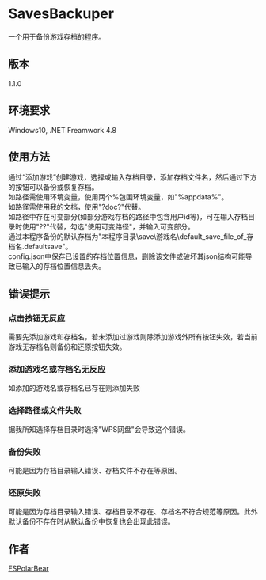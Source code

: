 # SavesBackuper
一个用于备份游戏存档的程序。

## 版本
1.1.0

## 环境要求
Windows10, .NET Freamwork 4.8

## 使用方法
通过“添加游戏”创建游戏，选择或输入存档目录，添加存档文件名，然后通过下方的按钮可以备份或恢复存档。<br>
如路径需使用环境变量，使用两个%包围环境变量，如"%appdata%"。<br>
如路径需使用我的文档，使用"?doc?"代替。<br>
如路径中存在可变部分(如部分游戏存档的路径中包含用户id等)，可在输入存档目录时使用"??"代替，勾选"使用可变路径"，并输入可变部分。<br>
通过本程序备份的默认存档为"本程序目录\save\游戏名\default_save_file_of_存档名.defaultsave"。<br>
config.json中保存已设置的存档位置信息，删除该文件或破坏其json结构可能导致已输入的存档位置信息丢失。<br>

## 错误提示
### 点击按钮无反应
需要先添加游戏和存档名，若未添加过游戏则除添加游戏外所有按钮失效，若当前游戏无存档名则备份和还原按钮失效。
### 添加游戏名或存档名无反应
如添加的游戏名或存档名已存在则添加失败
### 选择路径或文件失败
据我所知选择存档目录时选择"WPS网盘"会导致这个错误。
### 备份失败
可能是因为存档目录输入错误、存档文件不存在等原因。
### 还原失败
可能是因为存档目录输入错误、存档目录不存在、存档名不符合规范等原因。此外默认备份不存在时从默认备份中恢复也会出现此错误。

## 作者
[FSPolarBear](https://github.com/FSPolarBear)